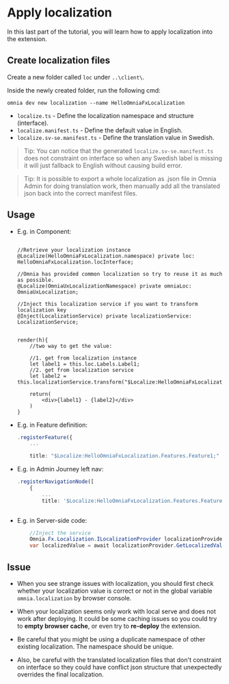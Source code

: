 # Apply localization

In this last part of the tutorial, you will learn how to apply localization into the extension.

## Create localization files

Create a new folder called `loc` under `..\client\`.

Inside the newly created folder, run the following cmd:

```
omnia dev new localization --name HelloOmniaFxLocalization
```

- `localize.ts` - Define the localization namespace and structure (interface).
- `localize.manifest.ts` - Define the default value in English.
- `localize.sv-se.manifest.ts` - Define the translation value in Swedish.

>Tip: You can notice that the generated `localize.sv-se.manifest.ts` does not constraint on interface so when any Swedish label is missing it will just fallback to English without causing build error. 

>Tip: It is possible to export a whole localization as .json file in Omnia Admin for doing translation work, then manually add all the translated json back into the correct manifest files.

## Usage

- E.g. in Component:

    ```tsx

    //Retrieve your localization instance
    @Localize(HelloOmniaFxLocalization.namespace) private loc: HelloOmniaFxLocalization.locInterface;

    //Omnia has provided common localization so try to reuse it as much as possible.
    @Localize(OmniaUxLocalizationNamespace) private omniaLoc: OmniaUxLocalization;

    //Inject this localization service if you want to transform localization key
    @Inject(LocalizationService) private localizationService: LocalizationService;

    
    render(h){
        //two way to get the value:

        //1. get from localization instance
        let label1 = this.loc.Labels.Label1;
        //2. get from localization service
        let label2 = this.localizationService.transform("$Localize:HelloOmniaFxLocalization.Labels.Label2;")

        return(
            <div>{label1} - {label2}</div>
        )
    }
    
    ```

- E.g. in Feature definition:

    ```ts
    .registerFeature({
        ...

        title: "$Localize:HelloOmniaFxLocalization.Features.Feature1;"
    
    ```
    
- E.g. in Admin Journey left nav:

    ```ts
    .registerNavigationNode([
        {
            ...
            title: '$Localize:HelloOmniaFxLocalization.Features.Feature1;' 
        
    ```

- E.g. in Server-side code:

    ```cs
        //Inject the service
        Omnia.Fx.Localization.ILocalizationProvider localizationProvider;
        var localizedValue = await localizationProvider.GetLocalizedValueAsync("'$Localize:HelloOmniaFxLocalization.Features.Feature1;");
    ```
    
## Issue

 - When you see strange issues with localization, you should first check whether your localization value is correct or not in the global variable `omnia.localization` by browser console.  

 - When your localization seems only work with local serve and does not work after deploying. It could be some caching issues so you could try to **empty browser cache**, or even try to **re-deploy** the extension.

 - Be careful that you might be using a duplicate namespace of other existing localization. The namespace should be unique. 
 
 - Also, be careful with the translated localization files that don't constraint on interface so they could have conflict json structure that unexpectedly overrides the final localization. 